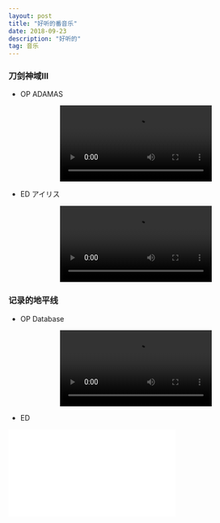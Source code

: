 ```yaml
---
layout: post
title: "好听的番音乐"
date: 2018-09-23
description: "好听的"
tag: 音乐
---
```


### 刀剑神域III

* OP   ADAMAS
<video controls="controls" style="clear:both;display:block;margin:auto">
<source src="http://fs.open.kugou.com/26c93aa9a000456ac927365e0ac02e50/5c19caf2/G143/M0A/18/0F/L4cBAFu6wreAXCUXADZS77jF37k426.mp3" type="audio/mp3">
</video>

* ED   アイリス
<video controls="controls" style="clear:both;display:block;margin:auto">
<source src="http://fs.open.kugou.com/2007c7c242b2b7923958f2a31c9b2e1d/5c19cabd/G147/M06/0E/0D/M4cBAFvQU66AeYbpADxsdn5VUAc046.mp3" type="audio/mp3">
</video>

### 记录的地平线

* OP   Database
<video controls="controls"  style="clear:both;display:block;margin:auto">
<source src="http://music.163.com/song/media/outer/url?id=32235089.mp3" type="audio/mp3">
</video>

* ED  
<iframe frameborder="no" border="0" marginwidth="0" marginheight="0" width=330 height=86 src="//music.163.com/outchain/player?type=2&id=27969933&auto=1&height=66"></iframe>

<iframe frameborder="no" border="0" marginwidth="0" marginheight="0" width=330 height=86 src="//music.163.com/outchain/player?type=2&id=29583959&auto=1&height=66"></iframe>